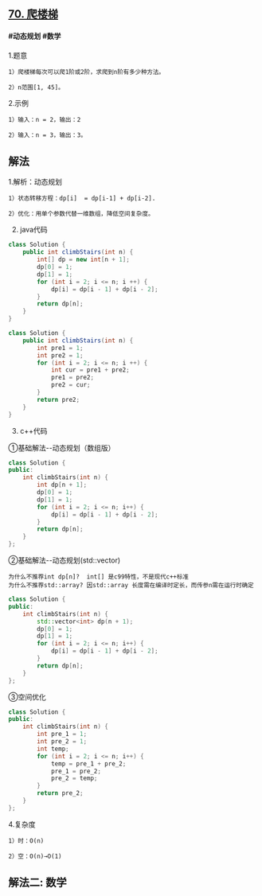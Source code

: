 ## [70. 爬楼梯](https://leetcode.cn/problems/climbing-stairs/)

#### #动态规划 #数学
1.题意

    1）爬楼梯每次可以爬1阶或2阶，求爬到n阶有多少种方法。

    2）n范围[1, 45]。

2.示例

    1）输入：n = 2，输出：2

    2）输入：n = 3，输出：3。
## 解法
1.解析：动态规划

    1）状态转移方程：dp[i]  = dp[i-1] + dp[i-2].

    2）优化：用单个参数代替一维数组，降低空间复杂度。

2. java代码
```java
class Solution {
    public int climbStairs(int n) {
        int[] dp = new int[n + 1];
        dp[0] = 1;
        dp[1] = 1;
        for (int i = 2; i <= n; i ++) {
            dp[i] = dp[i - 1] + dp[i - 2];
        }
        return dp[n];
    }
}
```
```java
class Solution {
    public int climbStairs(int n) {
        int pre1 = 1;
        int pre2 = 1;
        for (int i = 2; i <= n; i ++) {
            int cur = pre1 + pre2;
            pre1 = pre2;
            pre2 = cur;
        }
        return pre2;  
    }
}
```

3. c++代码

①基础解法--动态规划（数组版）
```c++
class Solution {
public:
    int climbStairs(int n) {
        int dp[n + 1];
        dp[0] = 1;
        dp[1] = 1;
        for (int i = 2; i <= n; i++) {
            dp[i] = dp[i - 1] + dp[i - 2];
        }
        return dp[n];
    }
};
```

②基础解法--动态规划(std::vector)

    为什么不推荐int dp[n]?  int[] 是c99特性，不是现代c++标准 
    为什么不推荐std::array? 因std::array 长度需在编译时定长，而传参n需在运行时确定
```c++
class Solution {
public:
    int climbStairs(int n) {
        std::vector<int> dp(n + 1);
        dp[0] = 1;
        dp[1] = 1;
        for (int i = 2; i <= n; i++) {
            dp[i] = dp[i - 1] + dp[i - 2];
        }
        return dp[n];
    }
};
```

③空间优化
```c++
class Solution {
public:
    int climbStairs(int n) {
        int pre_1 = 1;
        int pre_2 = 1;
        int temp;
        for (int i = 2; i <= n; i++) {
            temp = pre_1 + pre_2;
            pre_1 = pre_2;
            pre_2 = temp;
        }
        return pre_2;
    }
};
```

4.复杂度

    1）时：O(n)

    2）空：O(n)→O(1)

## 解法二: 数学
